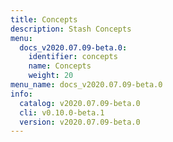 ```yaml
---
title: Concepts
description: Stash Concepts
menu:
  docs_v2020.07.09-beta.0:
    identifier: concepts
    name: Concepts
    weight: 20
menu_name: docs_v2020.07.09-beta.0
info:
  catalog: v2020.07.09-beta.0
  cli: v0.10.0-beta.1
  version: v2020.07.09-beta.0
---
```


